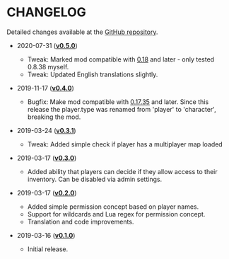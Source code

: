 # CHANGELOG

Detailed changes available at the [GitHub repository](https://github.com/patschi/factorio-transparent-inventory/commits/master).

- 2020-07-31 (**[v0.5.0](https://github.com/patschi/factorio-transparent-inventory/releases/tag/v0.5.0)**)
  - Tweak: Marked mod compatible with [0.18]((https://wiki.factorio.com/Version_history/0.18.0)) and later - only tested 0.8.38 myself.
  - Tweak: Updated English translations slightly.

- 2019-11-17 (**[v0.4.0](https://github.com/patschi/factorio-transparent-inventory/releases/tag/v0.4.0)**)
  - Bugfix: Make mod compatible with [0.17.35]((https://wiki.factorio.com/Version_history/0.17.0)) and later. Since this release the player.type was renamed from 'player' to 'character', breaking the mod.

- 2019-03-24 (**[v0.3.1](https://github.com/patschi/factorio-transparent-inventory/releases/tag/v0.3.1)**)
  - Tweak: Added simple check if player has a multiplayer map loaded

- 2019-03-17 (**[v0.3.0](https://github.com/patschi/factorio-transparent-inventory/releases/tag/v0.3.0)**)
  - Added ability that players can decide if they allow access to their inventory. Can be disabled via admin settings.

- 2019-03-17 (**[v0.2.0](https://github.com/patschi/factorio-transparent-inventory/releases/tag/v0.2.0)**)
  - Added simple permission concept based on player names.
  - Support for wildcards and Lua regex for permission concept.
  - Translation and code improvements.

- 2019-03-16 (**[v0.1.0](https://github.com/patschi/factorio-transparent-inventory/releases/tag/v0.1.0)**)
  - Initial release.
